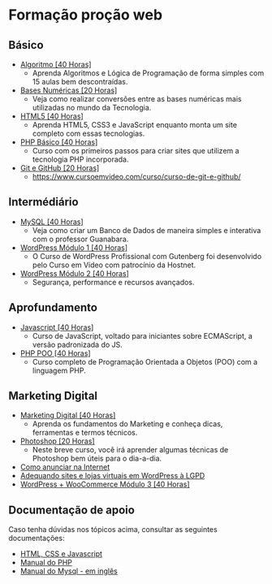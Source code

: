 # Formação proção web

## Básico

-   [Algoritmo [40 Horas]](https://www.cursoemvideo.com/curso/curso-de-algoritmo/)
    -   Aprenda Algoritmos e Lógica de Programação de forma simples com 15 aulas bem descontraídas.
-   [Bases Numéricas [20 Horas]](https://www.cursoemvideo.com/curso/bases-numericas/)
    -   Veja como realizar conversões entre as bases numéricas mais utilizadas no mundo da Tecnologia.
-   [HTML5 [40 Horas]](https://www.cursoemvideo.com/curso/html5/)
    -   Aprenda HTML5, CSS3 e JavaScript enquanto monta um site completo com essas tecnologias.
-   [PHP Básico [40 Horas]](https://www.cursoemvideo.com/curso/php-basico/)
    -   Curso com os primeiros passos para criar sites que utilizem a tecnologia PHP incorporada.
-   [Git e GitHub [20 Horas]](https://www.cursoemvideo.com/curso/curso-de-git-e-github/)
    -   https://www.cursoemvideo.com/curso/curso-de-git-e-github/

## Intermédiário

-   [MySQL [40 Horas]](https://www.cursoemvideo.com/curso/mysql/)
    -   Veja como criar um Banco de Dados de maneira simples e interativa com o professor Guanabara.
-   [WordPress Módulo 1 [40 Horas]](https://www.cursoemvideo.com/curso/wordpress-2019-profissional-com-gutenberg/)
    -   O Curso de WordPress Profissional com Gutenberg foi desenvolvido pelo Curso em Vídeo com patrocínio da Hostnet.
-   [WordPress Módulo 2 [40 Horas]](https://www.cursoemvideo.com/curso/wordpress-modulo-2-seguranca-performance-e-recursos-avancados/)
    -   Segurança, performance e recursos avançados.

## Aprofundamento

-   [Javascript [40 Horas]](https://www.cursoemvideo.com/curso/javascript/)
    -   Curso de JavaScript, voltado para iniciantes sobre ECMAScript, a versão padronizada do JS.
-   [PHP POO [40 Horas]](https://www.cursoemvideo.com/curso/php-poo/)
    -   Curso completo de Programação Orientada a Objetos (POO) com a linguagem PHP.

## Marketing Digital

-   [Marketing Digital [40 Horas]](https://www.cursoemvideo.com/curso/marketing-digital/)
    -   Aprenda os fundamentos do Marketing e conheça dicas, ferramentas e termos técnicos.
-   [Photoshop [20 Horas]](https://www.cursoemvideo.com/curso/photoshop/)
    -   Neste breve curso, você irá aprender algumas técnicas de Photoshop bem úteis para o dia-a-dia.
-   [Como anunciar na Internet](https://www.cursoemvideo.com/curso/como-anunciar-na-internet/)
-   [Adequando sites e lojas virtuais em WordPress à LGPD](https://www.cursoemvideo.com/curso/adequando-sites-e-lojas-virtuais-em-wordpress-a-lgpd/)
-   [WordPress + WooCommerce Módulo 3 [40 Horas]](https://www.cursoemvideo.com/curso/curso-loja-online/)

## Documentação de apoio

Caso tenha dúvidas nos tópicos acima, consultar as seguintes documentações:

-   [HTML, CSS e Javascript](https://developer.mozilla.org/pt-BR/docs/Web)
-   [Manual do PHP](https://www.php.net/manual/pt_BR/)
-   [Manual do Mysql - em inglês](https://dev.mysql.com/doc/refman/8.0/en/)
